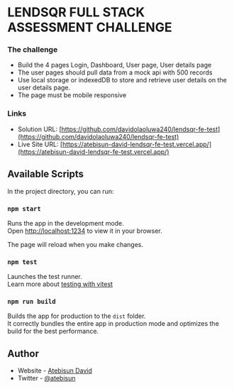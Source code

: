 # LENDSQR FULL STACK ASSESSMENT CHALLENGE

### The challenge
- Build the 4 pages Login, Dashboard, User page, User details page
- The user pages should pull data from a mock api with 500 records
- Use local storage or indexedDB to store and retrieve user details on the user details page.
- The page must be mobile responsive


### Links

- Solution URL: [https://github.com/davidolaoluwa240/lendsqr-fe-test](https://github.com/davidolaoluwa240/lendsqr-fe-test)
- Live Site URL: [https://atebisun-david-lendsqr-fe-test.vercel.app/](https://atebisun-david-lendsqr-fe-test.vercel.app/)

## Available Scripts

In the project directory, you can run:

### `npm start`

Runs the app in the development mode.\
Open [http://localhost:1234](http://localhost:1234) to view it in your browser.

The page will reload when you make changes.

### `npm test`

Launches the test runner.\
Learn more about [testing with vitest](https://vitest.dev/)

### `npm run build`

Builds the app for production to the `dist` folder.\
It correctly bundles the entire app in production mode and optimizes the build for the best performance.

## Author

- Website - [Atebisun David](https://david-portfolio-three.vercel.app/)
- Twitter - [@atebisun](https://www.twitter.com/atebisun)
